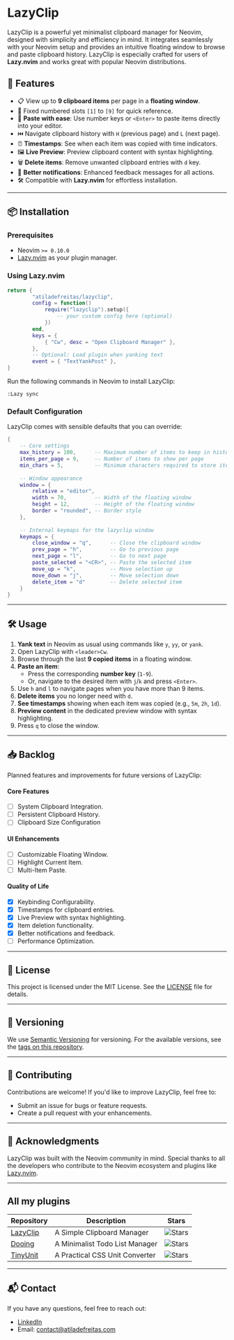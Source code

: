 
# LazyClip

LazyClip is a powerful yet minimalist clipboard manager for Neovim, designed with simplicity and efficiency in mind. It integrates seamlessly with your Neovim setup and provides an intuitive floating window to browse and paste clipboard history. LazyClip is especially crafted for users of **Lazy.nvim** and works great with popular Neovim distributions.

## 🚀 Features

- 📋 View up to **9 clipboard items** per page in a **floating window**.
- 🔢 Fixed numbered slots `[1]` to `[9]` for quick reference.
- 🌟 **Paste with ease**: Use number keys or `<Enter>` to paste items directly into your editor.
- ⏮️ Navigate clipboard history with `H` (previous page) and `L` (next page).
- ⏰ **Timestamps**: See when each item was copied with time indicators.
- 🖼️ **Live Preview**: Preview clipboard content with syntax highlighting.
- 🗑️ **Delete items**: Remove unwanted clipboard entries with `d` key.
- 💬 **Better notifications**: Enhanced feedback messages for all actions.
- 🛠️ Compatible with **Lazy.nvim** for effortless installation.

---

## 📦 Installation

### Prerequisites

- Neovim `>= 0.10.0`
- [Lazy.nvim](https://github.com/folke/lazy.nvim) as your plugin manager.

### Using Lazy.nvim

```lua
return {
        "atiladefreitas/lazyclip",
        config = function()
            require("lazyclip").setup({
                -- your custom config here (optional)
            })
        end,
        keys = {
            { "Cw", desc = "Open Clipboard Manager" },
        },
        -- Optional: Load plugin when yanking text
        event = { "TextYankPost" },
}
```

Run the following commands in Neovim to install LazyClip:

```vim
:Lazy sync
```

### Default Configuration

LazyClip comes with sensible defaults that you can override:

```lua
{
    -- Core settings
    max_history = 100,      -- Maximum number of items to keep in history
    items_per_page = 9,     -- Number of items to show per page
    min_chars = 5,          -- Minimum characters required to store item
    
    -- Window appearance
    window = {
        relative = "editor",
        width = 70,         -- Width of the floating window
        height = 12,        -- Height of the floating window
        border = "rounded", -- Border style
    },
    
    -- Internal keymaps for the lazyclip window
    keymaps = {
        close_window = "q",      -- Close the clipboard window
        prev_page = "h",         -- Go to previous page
        next_page = "l",         -- Go to next page
        paste_selected = "<CR>", -- Paste the selected item
        move_up = "k",           -- Move selection up
        move_down = "j",         -- Move selection down
        delete_item = "d"        -- Delete selected item
    }
}
```
---

## 🛠️ Usage

1. **Yank text** in Neovim as usual using commands like `y`, `yy`, or `yank`.
2. Open LazyClip with `<leader>Cw`.
3. Browse through the last **9 copied items** in a floating window.
4. **Paste an item**:
   - Press the corresponding **number key** (`1-9`).
   - Or, navigate to the desired item with `j`/`k` and press `<Enter>`.
5. Use `h` and `l` to navigate pages when you have more than 9 items.
6. **Delete items** you no longer need with `d`.
7. **See timestamps** showing when each item was copied (e.g., `5m`, `2h`, `1d`).
8. **Preview content** in the dedicated preview window with syntax highlighting.
9. Press `q` to close the window.

---

## 📥 Backlog

Planned features and improvements for future versions of LazyClip:

#### Core Features

- [ ] System Clipboard Integration.
- [ ] Persistent Clipboard History.
- [ ] Clipboard Size Configuration

#### UI Enhancements

- [ ] Customizable Floating Window.
- [ ] Highlight Current Item.
- [ ] Multi-Item Paste.

#### Quality of Life

- [x] Keybinding Configurability.
- [x] Timestamps for clipboard entries.
- [x] Live Preview with syntax highlighting.
- [x] Item deletion functionality.
- [x] Better notifications and feedback.
- [ ] Performance Optimization.

---

## 📝 License

This project is licensed under the MIT License. See the [LICENSE](LICENSE) file for details.

---

## 🔖 Versioning

We use [Semantic Versioning](https://semver.org/) for versioning. For the available versions, see the [tags on this repository](https://github.com/atiladefreitas/lazyclip/tags).

---

## 🤝 Contributing

Contributions are welcome! If you'd like to improve LazyClip, feel free to:
- Submit an issue for bugs or feature requests.
- Create a pull request with your enhancements.

---

## 🌟 Acknowledgments

LazyClip was built with the Neovim community in mind. Special thanks to all the developers who contribute to the Neovim ecosystem and plugins like [Lazy.nvim](https://github.com/folke/lazy.nvim).

---

## All my plugins
| Repository | Description | Stars |
|------------|-------------|-------|
| [LazyClip](https://github.com/atiladefreitas/lazyclip) | A Simple Clipboard Manager | ![Stars](https://img.shields.io/github/stars/atiladefreitas/lazyclip?style=social) |
| [Dooing](https://github.com/atiladefreitas/dooing) | A Minimalist Todo List Manager | ![Stars](https://img.shields.io/github/stars/atiladefreitas/dooing?style=social) |
| [TinyUnit](https://github.com/atiladefreitas/tinyunit) | A Practical CSS Unit Converter | ![Stars](https://img.shields.io/github/stars/atiladefreitas/tinyunit?style=social) |


---

## 📬 Contact

If you have any questions, feel free to reach out:
- [LinkedIn](https://linkedin.com/in/atilafreitas)
- Email: contact@atiladefreitas.com
